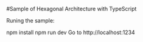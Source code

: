 #Sample of Hexagonal Architecture with TypeScript

Runing the sample:

npm install
npm run dev
Go to http://localhost:1234
